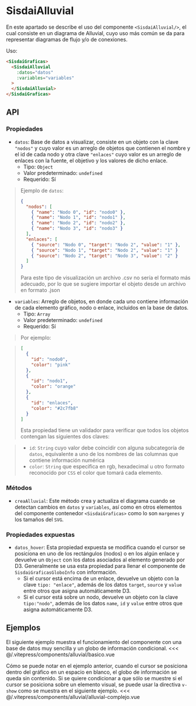 <script setup>
    import Basico from "../../.vitepress/components/alluvial/basico.vue";
      import AlluvialComplejo from "../../.vitepress/components/alluvial/alluvial-complejo.vue";

</script>

# SisdaiAlluvial

En este apartado se describe el uso del componente `<SisdaiAlluvial/>`, el cual consiste en un diagrama de Alluvial, cuyo uso más común se da para representar diagramas de flujo y/o de conexiones.

Uso:

```html
<SisdaiGraficas>
  <SisdaiAlluvial
    :datos="datos"
    :variables="variables"
  >
  </SisdaiAlluvial>
</SisdaiGraficas>
```

## API

### Propiedades

- `datos`: Base de datos a visualizar, consiste en un objeto con la clave `"nodos"` y cuyo valor es un arreglo de objetos que contienen el nombre y el id de cada nodo y otra clave `"enlaces"` cuyo valor es un arreglo de enlaces con la fuente, el objetivo y los valores de dicho enlace.
  - Tipo: `Object`
  - Valor predeterminado: `undefined`
  - Requerido: Sí

> Ejemplo de `datos`:
>
> ```json
> {
>   "nodos": [
>     { "name": "Nodo 0", "id": "nodo0" },
>     { "name": "Nodo 1", "id": "nodo1" },
>     { "name": "Nodo 2", "id": "nodo2" },
>     { "name": "Nodo 3", "id": "nodo3" }
>   ],
>   "enlaces": [
>     { "source": "Nodo 0", "target": "Nodo 2", "value": "1" },
>     { "source": "Nodo 1", "target": "Nodo 2", "value": "1" }
>     { "source": "Nodo 2", "target": "Nodo 3", "value": "2" }
>   ]
> }
> ```
>
> Para este tipo de visualización un archivo .csv no sería el formato más adecuado, por lo que se sugiere importar el objeto desde un archivo en formato .json

- `variables`: Arreglo de objetos, en donde cada uno contiene información de cada elemento gráfico, nodo o enlace, incluidos en la base de datos.
  - Tipo: `Array`
  - Valor predeterminado: `undefined`
  - Requerido: Sí

> Por ejemplo:

> ```json
> [
>   {
>     "id": "nodo0",
>     "color": "pink"
>   },
>   {
>     "id": "nodo1",
>     "color": "orange"
>   },
>   {
>     "id": "enlaces",
>     "color": "#2c7fb8"
>   }
> ]
> ```
>
> Esta propiedad tiene un validador para verificar que todos los objetos contengan las siguientes dos claves:

> - `id`: `String` cuyo valor debe coincidir con alguna subcategoría de `datos`, equivalente a uno de los nombres de las columnas que contiene información numérica
> - `color`: `String` que especifica en rgb, hexadecimal u otro formato reconocido por `CSS` el color que tomará cada elemento.

### Métodos

- `creaAlluvial`: Este método crea y actualiza el diagrama cuando se detectan cambios en `datos` y `variables`, así como en otros elementos del componente contenedor `<SisdaiGraficas>` como lo son `margenes` y los tamaños del `SVG`.

### Propiedades expuestas

- `datos_hover`: Esta propiedad expuesta se modifica cuando el cursor se posiciona en uno de los rectángulos (nodos) o en los algún enlace y devuelve un `Object` con los datos asociados al elemento generado por D3. Generalmente se usa esta propiedad para llenar el componente de `SisdaiGraficasGloboInfo` con información.
  - Si el cursor está encima de un enlace, devuelve un objeto con la clave `tipo: "enlace"`, además de los datos `target`, `source` y `value` entre otros que asigna automáticamente D3.
  - Si el cursor está sobre un nodo, devuelve un objeto con la clave `tipo:"nodo"`, además de los datos `name`, `id` y `value` entre otros que asigna automáticamente D3.

## Ejemplos

El siguiente ejemplo muestra el funcionamiento del componente con una base de datos muy sencilla y un globo de información condicional.
<Basico/>
<<< @/.vitepress/components/alluvial/basico.vue

Cómo se puede notar en el ejemplo anterior, cuando el cursor se posiciona dentro del gráfico en un espacio en blanco, el globo de información se queda sin contenido. Si se quiere condicionar a que sólo se muestre si el cursor se posiciona sobre un elemento visual, se puede usar la directiva `v-show` como se muestra en el siguiente ejemplo.
<AlluvialComplejo/>
<<< @/.vitepress/components/alluvial/alluvial-complejo.vue
